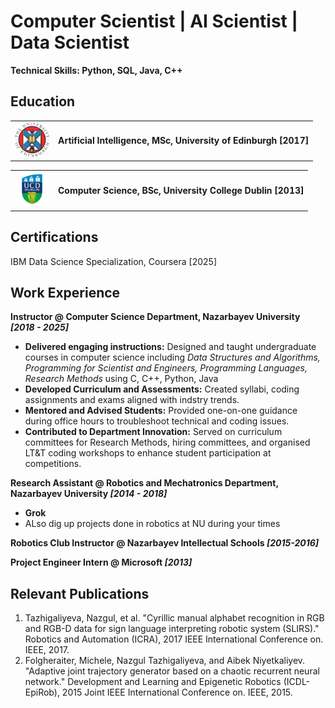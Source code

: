 # Computer Scientist |  AI Scientist | Data Scientist
**Technical Skills: Python, SQL, Java, C++**

## Education
<p align="center">
  <table>
    <tr>
      <td><img src="images/UOE.png" alt="logo" width="55"></td>
      <td valign="middle"><strong>Artificial Intelligence, MSc, University of Edinburgh [2017]  </strong></td>
    </tr>
  </table>
</p>

<p align="center">
  <table>
    <tr>
      <td><img src="images/UCD.png" alt="logo" width="55"></td>
      <td valign="middle"><strong>Computer Science, BSc, University College Dublin [2013]  </strong></td>
    </tr>
  </table>
</p>

## Certifications
IBM Data Science Specialization, Coursera [2025]

## Work Experience

**Instructor @ Computer Science Department, Nazarbayev University _[2018 - 2025]_**
<ul>
  <li><b>Delivered engaging instructions:</b> Designed and taught undergraduate courses in computer science including <i> Data Structures and Algorithms, Programming for Scientist and Engineers, Programming Languages, Research Methods</i> using C, C++, Python, Java </li>
  <li><b>Developed Curriculum and Assessments:</b> Created syllabi, coding assignments and exams aligned with indstry trends.</li>
  <li><b>Mentored and Advised Students:</b> Provided one-on-one guidance during office hours to troubleshoot technical and coding issues.</li>
  <li><b>Contributed to Department Innovation:</b> Served on curriculum committees for Research Methods, hiring committees, and organised LT&T coding workshops to enhance student participation at competitions.</li>
</ul>

**Research Assistant @ Robotics and Mechatronics Department, Nazarbayev University _[2014 - 2018]_**
<ul>
  <li> <b> Grok</b> </li>
  <li>ALso dig up projects done in robotics at NU during your times </li>
</ul>

**Robotics Club Instructor @ Nazarbayev Intellectual Schools _[2015-2016]_**

**Project Engineer Intern @ Microsoft _[2013]_**

## Relevant Publications
1. Tazhigaliyeva, Nazgul, et al. "Cyrillic manual alphabet recognition in RGB and RGB-D data for sign
language interpreting robotic system (SLIRS)." Robotics and Automation (ICRA), 2017 IEEE
International Conference on. IEEE, 2017.
2. Folgheraiter, Michele, Nazgul Tazhigaliyeva, and Aibek Niyetkaliyev. "Adaptive joint trajectory
generator based on a chaotic recurrent neural network." Development and Learning and Epigenetic
Robotics (ICDL-EpiRob), 2015 Joint IEEE International Conference on. IEEE, 2015.

